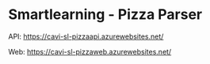 # Smartlearning - Pizza Parser


API: https://cavi-sl-pizzaapi.azurewebsites.net/

Web: https://cavi-sl-pizzaweb.azurewebsites.net/
